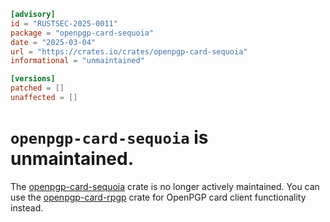 ```toml
[advisory]
id = "RUSTSEC-2025-0011"
package = "openpgp-card-sequoia"
date = "2025-03-04"
url = "https://crates.io/crates/openpgp-card-sequoia"
informational = "unmaintained"

[versions]
patched = []
unaffected = []
```

# `openpgp-card-sequoia` is unmaintained.

The [openpgp-card-sequoia](https://crates.io/crates/openpgp-card-sequoia) crate is no longer actively maintained. You can use the [openpgp-card-rpgp](https://crates.io/crates/openpgp-card-rpgp) crate for OpenPGP card client functionality instead.

